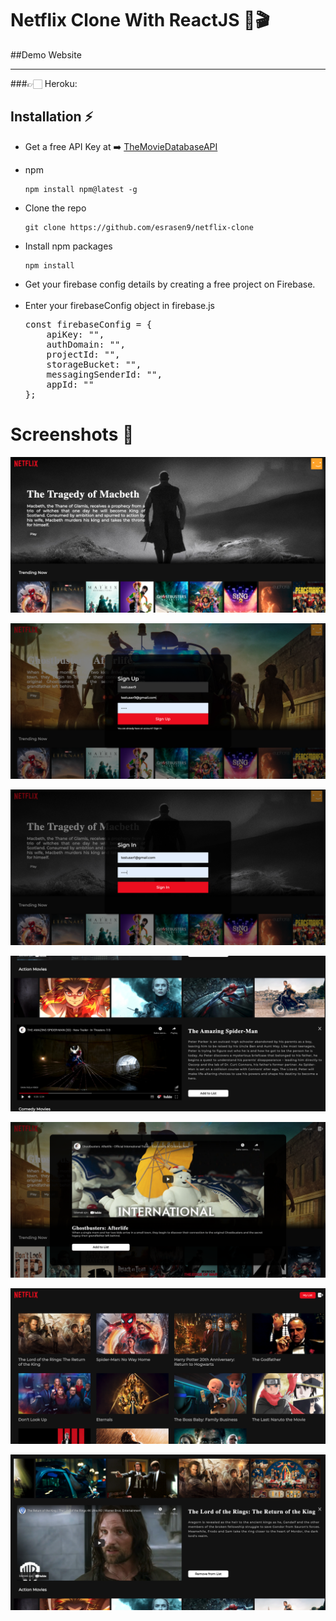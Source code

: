 # Netflix Clone With ReactJS 🍿🎬

##Demo Website
<hr>

###👉🏻 Heroku: 

## Installation ⚡

<ul>
<li>
Get a free API Key at ➡️ 
<a href="https://developers.themoviedb.org/3/getting-started/introduction">
TheMovieDatabaseAPI
</a>

<li> 
<p>npm</p>
<pre>
<code>npm install npm@latest -g
</code></pre>
    </li>
    <li>
<p>Clone the repo</p>
<pre>
<code>git clone https://github.com/esrasen9/netflix-clone</code>
</pre>
<li>
<p>Install npm packages</p>
<pre>
<code>npm install</code>
</pre>
</li>
<li>
Get your firebase config details by creating a free project on Firebase.
</li>
<br>
<li>
Enter your firebaseConfig object in firebase.js
 <pre>
const firebaseConfig = {
    apiKey: "",
    authDomain: "",
    projectId: "",
    storageBucket: "",
    messagingSenderId: "",
    appId: ""
};
</pre>
</li>
</ul>

# Screenshots :camera_flash:

![GitHub Logo](./src/screenshots/1.png)

![GitHub Logo](./src/screenshots/2.png)

![GitHub Logo](./src/screenshots/3.png)

![GitHub Logo](./src/screenshots/4.png)

![GitHub Logo](./src/screenshots/5.png)

![GitHub Logo](./src/screenshots/6.png)

![GitHub Logo](./src/screenshots/7.png)